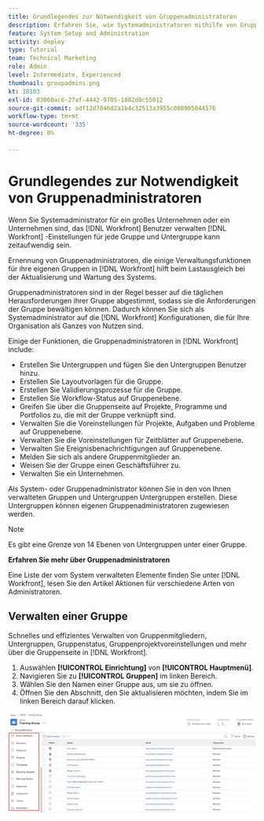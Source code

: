 ```yaml
---
title: Grundlegendes zur Notwendigkeit von Gruppenadministratoren
description: Erfahren Sie, wie Systemadministratoren mithilfe von Gruppenadministratoren die Wartung unterstützen können. [!DNL Workfront] Einstellungen zu ändern und Gruppen mehr Kontrolle über ihre Arbeit zu geben.
feature: System Setup and Administration
activity: deploy
type: Tutorial
team: Technical Marketing
role: Admin
level: Intermediate, Experienced
thumbnail: groupadmins.png
kt: 10103
exl-id: 03060ac6-27af-4442-9705-1882d8c55012
source-git-commit: adf12d7846d2a1b4c32513a3955c080905044576
workflow-type: tm+mt
source-wordcount: '335'
ht-degree: 0%

---
```


# Grundlegendes zur Notwendigkeit von Gruppenadministratoren

<!---
21.4 updates have been made
--->

Wenn Sie Systemadministrator für ein großes Unternehmen oder ein Unternehmen sind, das [!DNL Workfront] Benutzer verwalten [!DNL Workfront] -Einstellungen für jede Gruppe und Untergruppe kann zeitaufwendig sein.

Ernennung von Gruppenadministratoren, die einige Verwaltungsfunktionen für ihre eigenen Gruppen in [!DNL Workfront] hilft beim Lastausgleich bei der Aktualisierung und Wartung des Systems.

Gruppenadministratoren sind in der Regel besser auf die täglichen Herausforderungen ihrer Gruppe abgestimmt, sodass sie die Anforderungen der Gruppe bewältigen können. Dadurch können Sie sich als Systemadministrator auf die [!DNL Workfront] Konfigurationen, die für Ihre Organisation als Ganzes von Nutzen sind.

Einige der Funktionen, die Gruppenadministratoren in [!DNL Workfront] include:

* Erstellen Sie Untergruppen und fügen Sie den Untergruppen Benutzer hinzu.
* Erstellen Sie Layoutvorlagen für die Gruppe.
* Erstellen Sie Validierungsprozesse für die Gruppe.
* Erstellen Sie Workflow-Status auf Gruppenebene.
* Greifen Sie über die Gruppenseite auf Projekte, Programme und Portfolios zu, die mit der Gruppe verknüpft sind.
* Verwalten Sie die Voreinstellungen für Projekte, Aufgaben und Probleme auf Gruppenebene.
* Verwalten Sie die Voreinstellungen für Zeitblätter auf Gruppenebene.
* Verwalten Sie Ereignisbenachrichtigungen auf Gruppenebene.
* Melden Sie sich als andere Gruppenmitglieder an.
* Weisen Sie der Gruppe einen Geschäftsführer zu.
* Verwalten Sie ein Unternehmen.

Als System- oder Gruppenadministrator können Sie in den von Ihnen verwalteten Gruppen und Untergruppen Untergruppen erstellen. Diese Untergruppen können eigenen Gruppenadministratoren zugewiesen werden.

>[!NOTE]
>
>Es gibt eine Grenze von 14 Ebenen von Untergruppen unter einer Gruppe.

**Erfahren Sie mehr über Gruppenadministratoren**

<!---
bullet points below need hyperlinks
--->

Eine Liste der vom System verwalteten Elemente finden Sie unter [!DNL Workfront], lesen Sie den Artikel Aktionen für verschiedene Arten von Administratoren.

## Verwalten einer Gruppe

Schnelles und effizientes Verwalten von Gruppenmitgliedern, Untergruppen, Gruppenstatus, Gruppenprojektvoreinstellungen und mehr über die Gruppenseite in [!DNL Workfront].

1. Auswählen **[!UICONTROL Einrichtung]** von **[!UICONTROL Hauptmenü]**.
1. Navigieren Sie zu **[!UICONTROL Gruppen]** im linken Bereich.
1. Wählen Sie den Namen einer Gruppe aus, um sie zu öffnen.
1. Öffnen Sie den Abschnitt, den Sie aktualisieren möchten, indem Sie im linken Bereich darauf klicken.

![Gruppenseite](assets/admin-fund-manage-a-group.png)

<!---
learn more URLs
Create and manage groups 
Create and manage subgroups 
Business leader overview 
--->

